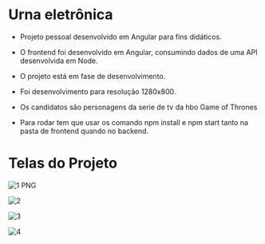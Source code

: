 # Urna eletrônica

- Projeto pessoal desenvolvido em Angular para fins didáticos.

- O frontend foi desenvolvido em Angular, consumindo dados de uma API desenvolvida em Node.

- O projeto está em fase de desenvolvimento.

- Foi desenvolvimento para resolução 1280x800.

- Os candidatos são personagens da serie de tv da hbo Game of Thrones

- Para rodar tem que usar os comando npm install e npm start tanto na pasta de frontend quando no backend.

# Telas do Projeto

![1 PNG](https://user-images.githubusercontent.com/81260083/214198434-a8d6f00d-b40b-44b8-9e78-80a1d6ec728a.png)

![2](https://user-images.githubusercontent.com/81260083/214198469-1356c8c3-fd11-46db-91d7-ab2acc0aa26d.png)

![3](https://user-images.githubusercontent.com/81260083/214198477-c1d0e3ef-22a8-4213-b62f-731342616e5d.png)

![4](https://user-images.githubusercontent.com/81260083/214198484-71123116-a249-4310-9405-18729a883ba8.png)


